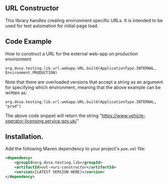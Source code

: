 ## URL Constructor

This library handles creating environment specific URLs. It is intended to be used for test automation for initial page load.

## Code Example
How to construct a URL for the external web-app on production environment
```
org.dvsa.testing.lib.url.webapp.URL.build(ApplicationType.INTERNAL, Environment.PRODUCTION)
```
Note that there are overloaded versions that accept a string as an argument for specifying which environment, meaning that the above example can be written as:
```
org.dvsa.testing.lib.url.webapp.URL.build(ApplicationType.INTERNAL, "prod")
```

The above code snippet will return the string "https://www.vehicle-operator-licensing.service.gov.uk/"

## Installation.
Add the following Maven dependency to your project's `pom.xml` file:
```xml
<dependency>
    <groupId>org.dvsa.testing.lib</groupId>
    <artifactId>vol->uri-constructor</artifactId>
    <version>[LATEST VERSION HERE]</version>
</dependency>
